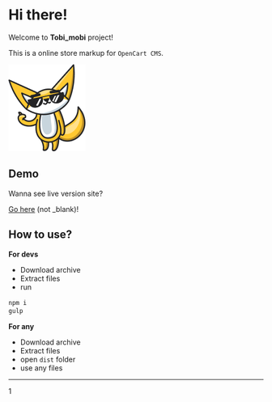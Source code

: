 <h1>Hi there!</h1>
<p>Welcome to <strong>Tobi_mobi</strong> project!</p>
<p>This is a online store markup for <code>OpenCart CMS</code>.</p>
<img src="https://github.com/vladorg/tobi_mobi/raw/master/dist/img/chudik2.png" alt="Tobi image">
<h2>Demo</h2>
<p>Wanna see live version site?<p>
<p><a href="https://vladorg.github.io/tobi_mobi/" target="_blank">Go here</a> (not _blank)!<p>
<h2>How to use?</h2>
<p><strong>For devs</strong></p>
<ul>
  <li>Download archive</li>
  <li>Extract files</li>
  <li>run</li>
  </li>
</ul>

```javascript
npm i
gulp
``` 

<p><strong>For any</strong></p>
<ul>
  <li>Download archive</li>
  <li>Extract files</li>
  <li>open <code>dist</code> folder</li>
  <li>use any files</li>
</ul>

---

1
